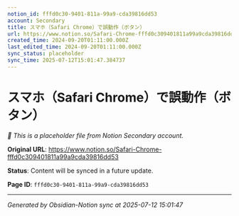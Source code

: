 ```yaml
---
notion_id: fffd0c30-9401-811a-99a9-cda39816dd53
account: Secondary
title: スマホ（Safari Chrome）で誤動作（ボタン）
url: https://www.notion.so/Safari-Chrome-fffd0c309401811a99a9cda39816dd53
created_time: 2024-09-20T01:11:00.000Z
last_edited_time: 2024-09-20T01:11:00.000Z
sync_status: placeholder
sync_time: 2025-07-12T15:01:47.384737
---
```


# スマホ（Safari Chrome）で誤動作（ボタン）

*🔄 This is a placeholder file from Notion Secondary account.*

**Original URL**: https://www.notion.so/Safari-Chrome-fffd0c309401811a99a9cda39816dd53

**Status**: Content will be synced in a future update.

**Page ID**: `fffd0c30-9401-811a-99a9-cda39816dd53`

---

*Generated by Obsidian-Notion sync at 2025-07-12 15:01:47*
